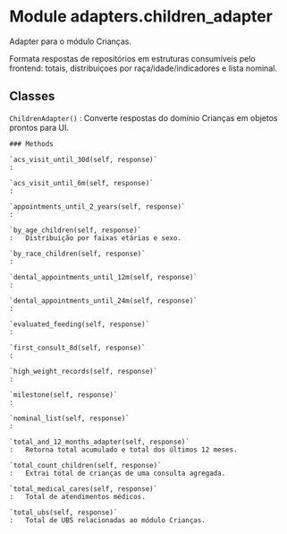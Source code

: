 Module adapters.children_adapter
================================
Adapter para o módulo Crianças.

Formata respostas de repositórios em estruturas consumíveis pelo frontend:
totais, distribuiçoes por raça/idade/indicadores e lista nominal.

Classes
-------

`ChildrenAdapter()`
:   Converte respostas do domínio Crianças em objetos prontos para UI.

    ### Methods

    `acs_visit_until_30d(self, response)`
    :

    `acs_visit_until_6m(self, response)`
    :

    `appointments_until_2_years(self, response)`
    :

    `by_age_children(self, response)`
    :   Distribuição por faixas etárias e sexo.

    `by_race_children(self, response)`
    :

    `dental_appointments_until_12m(self, response)`
    :

    `dental_appointments_until_24m(self, response)`
    :

    `evaluated_feeding(self, response)`
    :

    `first_consult_8d(self, response)`
    :

    `high_weight_records(self, response)`
    :

    `milestone(self, response)`
    :

    `nominal_list(self, response)`
    :

    `total_and_12_months_adapter(self, response)`
    :   Retorna total acumulado e total dos últimos 12 meses.

    `total_count_children(self, response)`
    :   Extrai total de crianças de uma consulta agregada.

    `total_medical_cares(self, response)`
    :   Total de atendimentos médicos.

    `total_ubs(self, response)`
    :   Total de UBS relacionadas ao módulo Crianças.